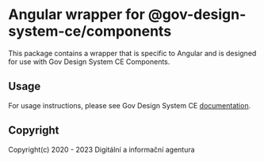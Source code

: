 # Angular wrapper for @gov-design-system-ce/components

This package contains a wrapper that is specific to Angular and is designed for use with Gov Design System CE Components.

## Usage

For usage instructions, please see Gov Design System CE [documentation](https://designsystem.gov.cz/guidelines/wrapper/angular).

## Copyright

Copyright(c) 2020 - 2023 Digitální a informační agentura
